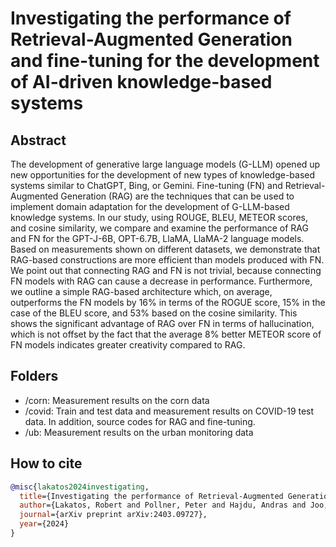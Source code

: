 # Investigating the performance of Retrieval-Augmented Generation and fine-tuning for the development of AI-driven knowledge-based systems

## Abstract

The development of generative large language models (G-LLM) opened up new opportunities for the development of new types of knowledge-based systems similar to ChatGPT, Bing, or Gemini. Fine-tuning (FN) and Retrieval-Augmented Generation (RAG) are the techniques that can be used to implement domain adaptation for the development of G-LLM-based knowledge systems. In our study, using ROUGE, BLEU, METEOR scores, and cosine similarity, we compare and examine the performance of RAG and FN for the GPT-J-6B, OPT-6.7B, LlaMA, LlaMA-2 language models. Based on measurements shown on different datasets, we demonstrate that RAG-based constructions are more efficient than models produced with FN. We point out that connecting RAG and FN is not trivial, because connecting FN models with RAG can cause a decrease in performance. Furthermore, we outline a simple RAG-based architecture which, on average, outperforms the FN models by 16\% in terms of the ROGUE score, 15\% in the case of the BLEU score, and 53\% based on the cosine similarity. This shows the significant advantage of RAG over FN in terms of hallucination, which is not offset by the fact that the average 8\% better METEOR score of FN models indicates greater creativity compared to RAG.

## Folders

- /corn: Measurement results on the corn data
- /covid: Train and test data and measurement results on COVID-19 test data. In addition, source codes for RAG and fine-tuning.
- /ub: Measurement results on the urban monitoring data

## How to cite

```bibtex
@misc{lakatos2024investigating,
  title={Investigating the performance of Retrieval-Augmented Generation and fine-tuning for the development of AI-driven knowledge-based systems},
  author={Lakatos, Robert and Pollner, Peter and Hajdu, Andras and Joo, Tamas},
  journal={arXiv preprint arXiv:2403.09727},
  year={2024}
}
```
